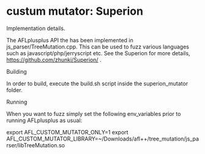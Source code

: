 # custum mutator: Superion


Implementation details.

The AFLplusplus API the has been implemented in js_parser/TreeMutation.cpp.  This can be used to fuzz various languages such as javascript/php/jerryscript etc. See the Superion for more details, https://github.com/zhunki/Superion/ .




Building

In order to build, execute the build.sh script inside the superion_mutator folder.




Running 

When you want to fuzz simply set the following env_variables prior to running AFLplusplus as usual:

export AFL_CUSTOM_MUTATOR_ONLY=1
export AFL_CUSTOM_MUTATOR_LIBRARY=~/Downloads/afl++/tree_mutation/js_parser/libTreeMutation.so




